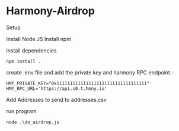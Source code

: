 # Harmony-Airdrop

Setup

Install Node.JS
Install npm

install dependencies

```
npm install .
```

create .env file and add the private key and harmony RPC endpoint.:

```
HMY_PRIVATE_KEY="0x1111111111111111111111111111111111"
HMY_RPC_URL='https://api.s0.t.hmny.io'
```

Add Addresses to send to addresses.csv

run program

```
node .\do_airdrop.js
```

